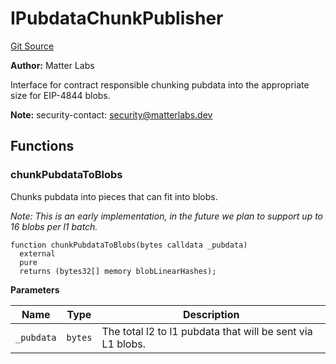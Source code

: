 # IPubdataChunkPublisher
[Git Source](https://github.com/matter-labs/zksync-contracts/blob/a1506a91fd7e3b73aa6fe10caf12e32f39e26211/contracts/l2-contracts/L2ContractHelper.sol)

**Author:**
Matter Labs

Interface for contract responsible chunking pubdata into the appropriate size for EIP-4844 blobs.

**Note:**
security-contact: security@matterlabs.dev


## Functions
### chunkPubdataToBlobs

Chunks pubdata into pieces that can fit into blobs.

*Note: This is an early implementation, in the future we plan to support up to 16 blobs per l1 batch.*


```solidity
function chunkPubdataToBlobs(bytes calldata _pubdata)
  external
  pure
  returns (bytes32[] memory blobLinearHashes);
```
**Parameters**

|Name|Type|Description|
|----|----|-----------|
|`_pubdata`|`bytes`|The total l2 to l1 pubdata that will be sent via L1 blobs.|



